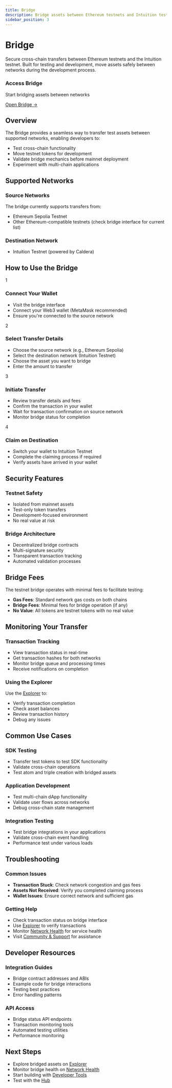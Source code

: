 ```yaml
---
title: Bridge
description: Bridge assets between Ethereum testnets and Intuition testnet
sidebar_position: 3
---
```


# Bridge

<div className="bridge-intro">
Secure cross-chain transfers between Ethereum testnets and the Intuition testnet. Built for testing and development, move assets safely between networks during the development process.
</div>

<div className="bridge-access-card">
<div className="bridge-access-content">
<h3>Access Bridge</h3>
<p>Start bridging assets between networks</p>
<a href="https://testnet.bridge.intuition.systems/" target="_blank" rel="noopener noreferrer" className="bridge-access-button">
Open Bridge →
</a>
</div>
</div>

## Overview

The Bridge provides a seamless way to transfer test assets between supported networks, enabling developers to:

- Test cross-chain functionality
- Move testnet tokens for development
- Validate bridge mechanics before mainnet deployment
- Experiment with multi-chain applications

## Supported Networks

### **Source Networks**
The bridge currently supports transfers from:
- Ethereum Sepolia Testnet
- Other Ethereum-compatible testnets (check bridge interface for current list)

### **Destination Network**
- Intuition Testnet (powered by Caldera)

## How to Use the Bridge

<div className="bridge-steps">

<div className="bridge-step">
<div className="bridge-step-number">1</div>
<div className="bridge-step-content">
<h3>Connect Your Wallet</h3>
<ul className="green-checklist">
<li>Visit the bridge interface</li>
<li>Connect your Web3 wallet (MetaMask recommended)</li>
<li>Ensure you're connected to the source network</li>
</ul>
</div>
</div>

<div className="bridge-step">
<div className="bridge-step-number">2</div>
<div className="bridge-step-content">
<h3>Select Transfer Details</h3>
<ul className="green-checklist">
<li>Choose the source network (e.g., Ethereum Sepolia)</li>
<li>Select the destination network (Intuition Testnet)</li>
<li>Choose the asset you want to bridge</li>
<li>Enter the amount to transfer</li>
</ul>
</div>
</div>

<div className="bridge-step">
<div className="bridge-step-number">3</div>
<div className="bridge-step-content">
<h3>Initiate Transfer</h3>
<ul className="green-checklist">
<li>Review transfer details and fees</li>
<li>Confirm the transaction in your wallet</li>
<li>Wait for transaction confirmation on source network</li>
<li>Monitor bridge status for completion</li>
</ul>
</div>
</div>

<div className="bridge-step">
<div className="bridge-step-number">4</div>
<div className="bridge-step-content">
<h3>Claim on Destination</h3>
<ul className="green-checklist">
<li>Switch your wallet to Intuition Testnet</li>
<li>Complete the claiming process if required</li>
<li>Verify assets have arrived in your wallet</li>
</ul>
</div>
</div>

</div>

## Security Features

### **Testnet Safety**
- Isolated from mainnet assets
- Test-only token transfers
- Development-focused environment
- No real value at risk

### **Bridge Architecture**
- Decentralized bridge contracts
- Multi-signature security
- Transparent transaction tracking
- Automated validation processes

## Bridge Fees

The testnet bridge operates with minimal fees to facilitate testing:
- **Gas Fees**: Standard network gas costs on both chains
- **Bridge Fees**: Minimal fees for bridge operation (if any)
- **No Value**: All tokens are testnet tokens with no real value

## Monitoring Your Transfer

### **Transaction Tracking**
- View transaction status in real-time
- Get transaction hashes for both networks
- Monitor bridge queue and processing times
- Receive notifications on completion

### **Using the Explorer**
Use the [Explorer](/guides/hub/explorer) to:
- Verify transaction completion
- Check asset balances
- Review transaction history
- Debug any issues

## Common Use Cases

### **SDK Testing**
- Transfer test tokens to test SDK functionality
- Validate cross-chain operations
- Test atom and triple creation with bridged assets

### **Application Development**
- Test multi-chain dApp functionality
- Validate user flows across networks
- Debug cross-chain state management

### **Integration Testing**
- Test bridge integrations in your applications
- Validate cross-chain event handling
- Performance test under various loads

## Troubleshooting

### **Common Issues**
- **Transaction Stuck**: Check network congestion and gas fees
- **Assets Not Received**: Verify you completed claiming process
- **Wallet Issues**: Ensure correct network and sufficient gas

### **Getting Help**
- Check transaction status on bridge interface
- Use [Explorer](/guides/hub/explorer) to verify transactions
- Monitor [Network Health](/guides/resources/network-health) for service health
- Visit [Community & Support](/guides/resources/community-and-support) for assistance

## Developer Resources

### **Integration Guides**
- Bridge contract addresses and ABIs
- Example code for bridge interactions
- Testing best practices
- Error handling patterns

### **API Access**
- Bridge status API endpoints
- Transaction monitoring tools
- Automated testing utilities
- Performance monitoring

## Next Steps

- Explore bridged assets on [Explorer](/guides/hub/explorer)
- Monitor bridge health on [Network Health](/guides/resources/network-health)
- Start building with [Developer Tools](/guides/developer-tools)
- Test with the [Hub](/guides/hub) 